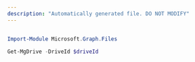 ```yaml
---
description: "Automatically generated file. DO NOT MODIFY"
---
```


```powershell

Import-Module Microsoft.Graph.Files

Get-MgDrive -DriveId $driveId

```